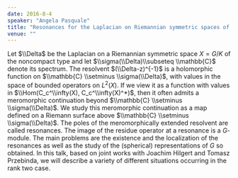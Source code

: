 ```yaml
---
date: 2016-8-4
speaker: "Angela Pasquale"
title: "Resonances for the Laplacian on Riemannian symmetric spaces of the noncompact type: the rank two case"
venue: ""
---
```

Let $\\Delta$ be the Laplacian on a Riemannian symmetric space $X=G/K$ of
the noncompact type and let
$\\sigma(\\Delta)\\subseteq \\mathbb{C}$ denote its spectrum. The resolvent
$(\\Delta-z)^{-1}$ is a holomorphic function
on $\\mathbb{C} \\setminus \\sigma(\\Delta)$, with values in the space of
bounded operators on $L^2(X)$.
If we view it as a function with values in $\\Hom(C_c^\\infty(X),
C_c^\\infty(X)^*)$, then it often
admits a meromorphic continuation beyond $\\mathbb{C} \\setminus
\\sigma(\\Delta)$.
We study this meromorphic continuation as a map defined on a Riemann
surface above
$\\mathbb{C} \\setminus \\sigma(\\Delta)$. The poles of
the meromorphically extended resolvent are called resonances. The image of
the residue operator
at a resonance is a $G$-module. The main problems are the existence and
the localization of the
resonances as well as the study of the (spherical) representations of $G$
so obtained.
In this talk, based on joint works with Joachim Hilgert and Tomasz Przebinda,
we will describe a variety of different situations occurring in the rank
two case.
